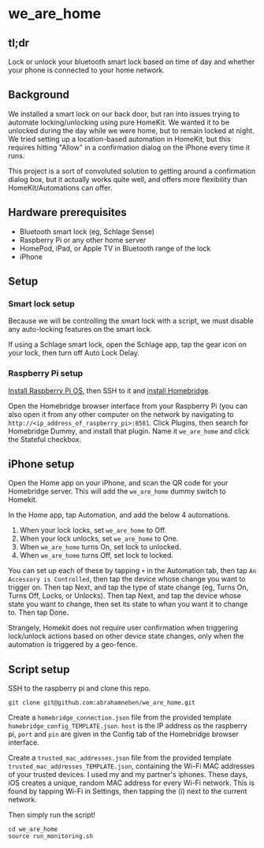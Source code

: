 # we_are_home
## tl;dr
Lock or unlock your bluetooth smart lock based on time of day and whether your phone is connected to your home network.

## Background
We installed a smart lock on our back door, but ran into issues trying to automate locking/unlocking using pure HomeKit. We wanted it to be unlocked during the day while we were home, but to remain locked at night. We tried setting up a location-based automation in HomeKit, but this requires hitting "Allow" in a confirmation dialog on the iPhone every time it runs. 

This project is a sort of convoluted solution to getting around a confirmation dialog box, but it actually works quite well, and offers more flexibility than HomeKit/Automations can offer.

## Hardware prerequisites
* Bluetooth smart lock (eg, Schlage Sense)
* Raspberry Pi or any other home server
* HomePod, iPad, or Apple TV in Bluetooth range of the lock
* iPhone

## Setup
### Smart lock setup
Because we will be controlling the smart lock with a script, we must disable any auto-locking features on the smart lock.

If using a Schlage smart lock, open the Schlage app, tap the gear icon on your lock, then turn off Auto Lock Delay.

### Raspberry Pi setup
[Install Raspberry Pi OS](https://www.raspberrypi.com/software/), then SSH to it and [install Homebridge](https://github.com/homebridge/homebridge/wiki/Install-Homebridge-on-Raspbian). 

Open the Homebridge browser interface from your Raspberry Pi (you can also open it from any other computer on the network by navigating to `http://<ip_address_of_raspberry_pi>:8581`. Click Plugins, then search for Homebridge Dummy, and install that plugin. Name it `we_are_home` and click the Stateful checkbox.

## iPhone setup

Open the Home app on your iPhone, and scan the QR code for your Homebridge server. This will add the `we_are_home` dummy switch to Homekit. 

In the Home app, tap Automation, and add the below 4 automations.

 1. When your lock locks, set `we_are_home` to Off.
 2. When your lock unlocks, set `we_are_home` to One.
 3. When `we_are_home` turns On, set lock to unlocked.
 4. When `we_are_home` turns Off, set lock to locked.

You can set up each of these by tapping `+` in the Automation tab, then tap `An Accessory is Controlled`, then tap the device whose change you want to trigger on. Then tap Next, and tap the type of state change (eg, Turns On, Turns Off, Locks, or Unlocks). Then tap Next, and tap the device whose state you want to change, then set its state to whan you want it to change to. Then tap Done.

Strangely, Homekit does not require user confirmation when triggering lock/unlock actions based on other device state changes, only when the automation is triggered by a geo-fence.

## Script setup

SSH to the raspberry pi and clone this repo.

```
git clone git@github.com:abrahamneben/we_are_home.git
```

Create a `homebridge_connection.json` file from the provided template `homebridge_config_TEMPLATE.json`. `host` is the IP address os the raspberry pi, `port` and `pin` are given in the Config tab of the Homebridge browser interface.

Create a `trusted_mac_addresses.json` file from the provided template `trusted_mac_addresses_TEMPLATE.json`, containing the Wi-Fi MAC addresses of your trusted devices. I used my and my partner's iphones. These days, iOS creates a unique, random MAC address for every Wi-Fi network. This is found by tapping Wi-Fi in Settings, then tapping the (i) next to the current network.

Then simply run the script!
```
cd we_are_home
source run_monitoring.sh
```


